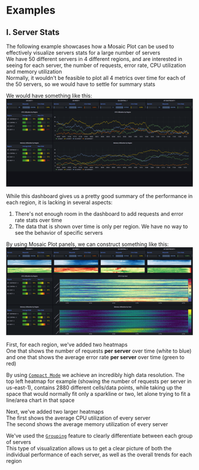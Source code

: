 # Examples

## I.  Server Stats
The following example showcases how a Mosaic Plot can be used to effectively visualize servers stats for a large number of servers<br>
We have 50 different servers in 4 different regions, and are interested in seeing for each server, the number of requests, error rate, CPU utilization and memory utilization<br>
Normally, it wouldn't be feasible to plot all 4 metrics over time for each of the 50 servers, so we would have to settle for summary stats<br>

We would have something like this:
![stats_noheatmap](img/features/stats_noheatmap.png)

While this dashboard gives us a pretty good summary of the performance in each region, it is lacking in several aspects:
<ol>
<li>There's not enough room in the dashboard to add requests and error rate stats over time</li>
<li>The data that is shown over time is only per region.  We have no way to see the behavior of specific servers</li>
</ol>

By using Mosaic Plot panels, we can construct something like this:
![stats_heatmap](img/features/stats_heatmap.png)

First, for each region, we've added two heatmaps<br>
One that shows the number of requests **per server** over time (white to blue) and one that shows the average error rate **per server** over time (green to red)<br>

By using [`Compact Mode`](configuration_options.md#labels) we achieve an incredibly high data resolution.  The top left heatmap for example (showing the number of requests per server in us-east-1), contains 2880 different cells/data points, while taking up the space that would normally fit only a sparkline or two, let alone trying to fit a line/area chart in that space

Next, we've added two larger heatmaps<br>
The first shows the average CPU utilization of every server<br>
The second shows the average memory utilization of every server<br>

We've used the [`Grouping`](features.md#grouping) feature to clearly differentiate between each group of servers<br>
This type of visualization allows us to get a clear picture of both the individual performance of each server, as well as the overall trends for each region 